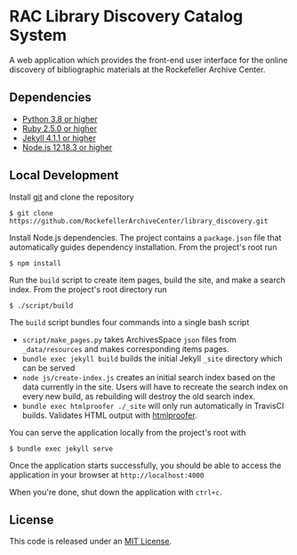 # RAC Library Discovery Catalog System

A web application which provides the front-end user interface for the online discovery of bibliographic materials at the Rockefeller Archive Center.

## Dependencies

* [Python 3.8 or higher](https://www.python.org/downloads/)
* [Ruby 2.5.0 or higher](https://www.ruby-lang.org/en/)
* [Jekyll 4.1.1 or higher](https://jekyllrb.com/)
* [Node.js 12.18.3 or higher](https://nodejs.org/en/)

## Local Development

Install [git](https://git-scm.com/) and clone the repository

    $ git clone https://github.com/RockefellerArchiveCenter/library_discovery.git

Install Node.js dependencies. The project contains a `package.json` file that automatically guides dependency installation. From the project's root run

    $ npm install

Run the `build` script to create item pages, build the site, and make a search index. From the project's root directory run

    $ ./script/build

The `build` script bundles four commands into a single bash script
  * `script/make_pages.py` takes ArchivesSpace `json` files from `_data/resources` and makes corresponding items pages.
  * `bundle exec jekyll build` builds the initial Jekyll `_site` directory which can be served
  * `node js/create-index.js` creates an initial search index based on the data currently in the site. Users will have to recreate the search index on every new build, as rebuilding will destroy the old search index.
  * `bundle exec htmlproofer ./_site` will only run automatically in TravisCI builds. Validates HTML output with [htmlproofer](https://www.rubydoc.info/gems/html-proofer/1.3.0).

You can serve the application locally from the project's root with

    $ bundle exec jekyll serve

Once the application starts successfully, you should be able to access the application in your browser at `http://localhost:4000`

When you're done, shut down the application with `ctrl+c`.

## License

This code is released under an [MIT License](LICENSE).
